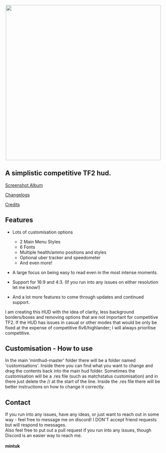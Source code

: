 
<p align="center">
    <img src="https://user-images.githubusercontent.com/128992555/228401876-c5b25765-8207-4430-ad2c-f18313d32593.png" width=500px>
</p>

## A simplistic competitive TF2 hud.
[Screenshot Album](https://imgur.com/a/UhhE9IM)

[Changelogs](https://github.com/Mint-tf/minthud/commits/master)

[Credits](https://github.com/Mint-tf/minthud/blob/master/credits.md)

## Features

- Lots of customisation options

  - 2 Main Menu Styles
  - 6 Fonts
  - Multiple health/ammo positions and styles
  - Optional uber tracker and speedometer
  - And even more!

- A large focus on being easy to read even in the most intense moments.

- Support for 16:9 and 4:3. (If you run into any issues on either resolution let me know!)

- And a lot more features to come through updates and continued support.

I am creating this HUD with the idea of clarity, less background borders/boxes and removing options that are not important for competitive TF2.
If the HUD has issues in casual or other modes that would be only be fixed at the expense of competitive 6v6/highlander; I will always prioritise competitive.

## Customisation - How to use

In the main 'minthud-master' folder there will be a folder named 'customisations'.
Inside there you can find what you want to change and drag the contents back into the main hud folder.
Sometimes the customisation will be a .res file (such as matchstatus customisation) and in there just delete the // at the start of the line.
Inside the .res file there will be better instructions on how to change it correctly.

## Contact

If you run into any issues, have any ideas, or just want to reach out in some way - feel free to message me on discord! I DON'T accept friend requests but will respond to messages.
</br>
Also feel free to put out a pull request if you run into any issues, though Discord is an easier way to reach me.
</br>
</br>
**mintuk**

